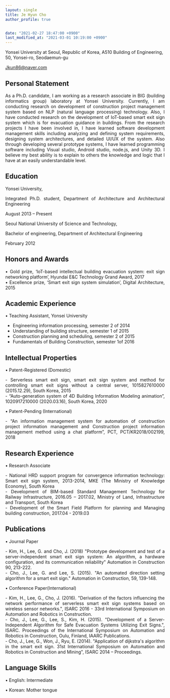 ```yaml
---
layout: single
title: Je Hyun Cho 
author_profile: true


date: "2021-02-27 18:47:00 +0900"
last_modified_at: "2021-03-01 10:19:00 +0900"
---
```

Yonsei University at Seoul, Republic of Korea, A510 Building of Engineering, 50, Yonsei-ro, Seodaemun-gu 

Jkun86@naver.com


## Personal Statement

<div style="text-align: justify"><span style="font-size: 20px;font-weight: bold;"></span><span> As a Ph.D. candidate, I am working as a research associate in BIG (building informatics group) laboratory at Yonsei University. Currently, I am conducting research on development of construction project management system based on NLP (natural language processing) technology. Also, I have conducted research on the development of IoT-based smart exit sign system which is for evacuation guidance in buildings. From the research projects I have been involved in, I have learned software development management skills including analyzing and defining system requirements, designing system architectures, and detailed UI/UX of the system. Also through developing several prototype systems, I have learned programming software including Visual studio, Android studio, node.js, and Unity 3D. I believe my best ability is to explain to others the knowledge and logic that I have at an easily understandable level. </span></div> 
 
## Education 

Yonsei University,

<div style="text-align: justify">Integrated Ph.D. student, Department of Architecture and Architectural Engineering 
 
August 2013 – Present</div>


Seoul National University of Science and Technology,

<div style="text-align: justify">Bachelor of engineering, Department of Architectural Engineering 
 
February 2012</div>


## Honors and Awards

<div style="text-align: justify">•	 Gold prize, ‘IoT-based intellectual building evacuation system: exit sign networking platform’, Hyundai E&C Technology Grand Award, 2017 </div>

<div style="text-align: justify">•	Excellence prize, ‘Smart exit sign system simulation’, Digital Architecture, 2015 </div>



## Academic Experience

•	Teaching Assistant, Yonsei University 
-	Engineering information processing, semester 2 of 2014
-	Understanding of building structure, semester 1 of 2015
-	Construction planning and scheduling, semester 2 of 2015
-	Fundamentals of Building Construction, semester 1of 2016

## Intellectual Properties

•	Patent-Registered (Domestic)
<div style="text-align: justify"> -	Serverless smart exit sign, smart exit sign system and method for controlling smart exit signs without a central server, 1015827610000 (2015.12.29), South Korea, 2015 </div>

<div style="text-align: justify"> -	“Auto-generation system of 4D Building Information Modeling animation”, 1020917210000 (2020.03.16), South Korea, 2020</div>  
  
•	Patent-Pending (International)
<div style="text-align: justify"> -	“An information management system for automation of construction project information management and Construction project information management method using a chat platform”, PCT, PCT/KR2018/002199, 2018 </div>





## Research Experience

•	Research Associate
<div style="text-align: justify">-	National HRD support program for convergence information technology: Smart exit sign system, 2013-2014, MKE (The Ministry of Knowledge Economy), South Korea </div>
<div style="text-align: justify">-	Development of BIM-based Standard Management Technology for Railway Infrastructure, 2016.05 – 2017.02, Ministry of Land, Infrastructure and Transport, South Korea </div>
<div style="text-align: justify">-	Development of the Smart Field Platform for planning and Managing building construction, 2017.04 - 2019.03 </div>

## Publications

•	Journal Paper
<div style="text-align: justify"> -	Kim, H., Lee, G. and Cho, J. (2018) "Prototype development and test of a server-independent smart exit sign system: An algorithm, a hardware configuration, and its communication reliability" Automation in Construction 90, 213-222. </div>
<div style="text-align: justify"> -	Cho, J., Lee, G. and Lee, S. (2015). "An automated direction setting algorithm for a smart exit sign." Automation in Construction, 59, 139-148. </div>


•	Conference Paper(International)
<div style="text-align: justify"> -	Kim, H., Lee, G., Cho, J. (2016). "Derivation of the factors influencing the network performance of serverless smart exit sign systems based on wireless sensor networks.", ISARC 2016 - 33rd International Symposium on Automation and Robotics in Construction.</div>
<div style="text-align: justify"> -	Cho, J., Lee, G., Lee, S., Kim, H. (2015). "Development of a Server-Independent Algorithm for Safe Evacuation Systems Utilizing Exit Signs.", ISARC. Proceedings of the International Symposium on Automation and Robotics in Construction, Oulu, Finland, IAARC Publications.</div> 
<div style="text-align: justify"> -	Cho, J., Lee, G., Won, J., Ryu, E. (2014). "Application of dijkstra's algorithm in the smart exit sign. 31st International Symposium on Automation and Robotics in Construction and Mining", ISARC 2014 – Proceedings.</div>

## Language Skills
•	English: Intermediate  

•	Korean: Mother tongue



